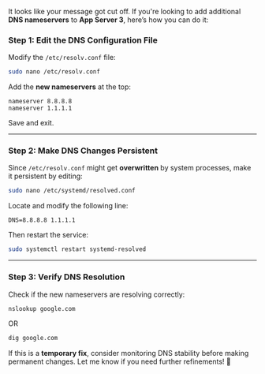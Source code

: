 It looks like your message got cut off. If you're looking to add additional **DNS nameservers** to **App Server 3**, here’s how you can do it:

### **Step 1: Edit the DNS Configuration File**
Modify the `/etc/resolv.conf` file:
```bash
sudo nano /etc/resolv.conf
```
Add the **new nameservers** at the top:
```
nameserver 8.8.8.8
nameserver 1.1.1.1
```
Save and exit.

---

### **Step 2: Make DNS Changes Persistent**
Since `/etc/resolv.conf` might get **overwritten** by system processes, make it persistent by editing:
```bash
sudo nano /etc/systemd/resolved.conf
```
Locate and modify the following line:
```
DNS=8.8.8.8 1.1.1.1
```
Then restart the service:
```bash
sudo systemctl restart systemd-resolved
```

---

### **Step 3: Verify DNS Resolution**
Check if the new nameservers are resolving correctly:
```bash
nslookup google.com
```
OR
```bash
dig google.com
```

If this is a **temporary fix**, consider monitoring DNS stability before making permanent changes. Let me know if you need further refinements! 🚀
